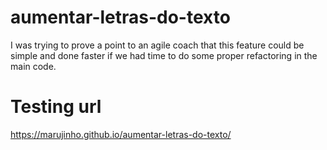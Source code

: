 # aumentar-letras-do-texto

I was trying to prove a point to an agile coach that this feature could be simple and done faster if we had time to do some proper refactoring in the main code. <br/>

# Testing url

https://marujinho.github.io/aumentar-letras-do-texto/


